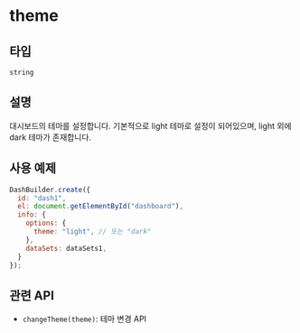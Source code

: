 # theme

## 타입

`string`

## 설명

대시보드의 테마를 설정합니다. 기본적으로 light 테마로 설정이 되어있으며, light 외에 dark 테마가 존재합니다.

## 사용 예제

```javascript
DashBuilder.create({
  id: "dash1",
  el: document.getElementById("dashboard"), 
  info: {
    options: {
      theme: "light", // 또는 "dark"
    },
    dataSets: dataSets1,
  }
});
```

## 관련 API

- `changeTheme(theme)`: 테마 변경 API
